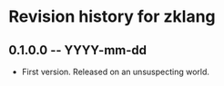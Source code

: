 # Revision history for zklang

## 0.1.0.0 -- YYYY-mm-dd

* First version. Released on an unsuspecting world.
